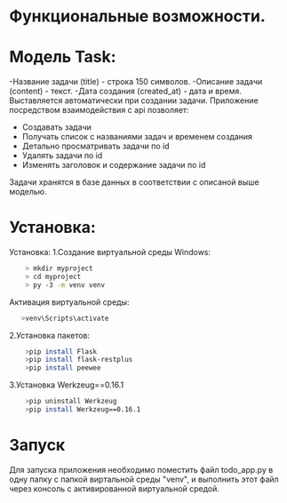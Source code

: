 # Функциональные возможности.
# Модель Task:
-Название задачи (title) - строка 150 символов.
-Описание задачи (content) - текст.
-Дата создания (created_at) - дата и время. Выставляется автоматически при создании задачи.
Приложение посредством взаимодействия с api позволяет:
- Создавать задачи
- Получать список с названиями задач и временем создания
- Детально просматривать задачи по id
- Удалять задачи по id
- Изменять заголовок и содержание задачи по id

Задачи хранятся в базе данных в соответствии с описаной выше моделью.
# Установка:

 Установка:
1.Создание виртуальной среды Windows:
```sh
 	> mkdir myproject
 	> cd myproject
 	> py -3 -m venv venv
 ```
 Активация виртуальной среды:
 ```sh
	>venv\Scripts\activate
```
2.Установка пакетов:
```sh
	>pip install Flask
	>pip install flask-restplus
	>pip install peewee
```
3.Установка Werkzeug==0.16.1
```sh
	>pip uninstall Werkzeug
	>pip install Werkzeug==0.16.1
```
# Запуск
Для запуска приложения необходимо поместить файл todo_app.py в одну папку с папкой виртальной среды "venv", и выполнить этот файл через консоль с активированной виртуальной средой. 
